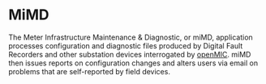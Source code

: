 # MiMD
The Meter Infrastructure Maintenance & Diagnostic, or miMD, application processes configuration and diagnostic files produced by 
Digital Fault Recorders and other substation devices interrogated by [openMIC](/productsDisturbance.asp#MIC).  miMD then issues reports 
on configuration changes and alters users via email on problems that are self-reported by field devices.

